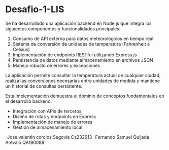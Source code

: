 # Desafio-1-LIS

Se ha desarrollado una aplicación backend en Node.js que integra los siguientes componentes y funcionalidades principales:

1. Consumo de API externa para datos meteorológicos en tiempo real 
2. Sistema de conversión de unidades de temperatura (Fahrenheit a Celsius)
3. Implementación de endpoints RESTful utilizando Express.js
4. Persistencia de datos mediante almacenamiento en archivos JSON
5. Manejo robusto de errores y excepciones

La aplicación permite consultar la temperatura actual de cualquier ciudad, realiza las conversiones necesarias entre unidades de medida y mantiene un historial de consultas persistente.

Esta implementación demuestra el dominio de conceptos fundamentales en el desarrollo backend:
- Integración con APIs de terceros
- Diseño de rutas y endpoints en Express
- Implementación de manejo de errores
- Gestión de almacenamiento local

-Jose valentin corcios Segovia Cs232913
-Fernando Samuel Quijada Arévalo QA190088
